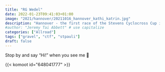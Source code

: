 ```yaml
---
title: "RG Wedel"
date: 2022-01-23T09:41:03+01:00
image: "2021/hannover/20211016_hannover_kathi_katrin.jpg"
description: "Hannover - the first race of the Stevens Cyclocross Cup in the 2021/22 season."
#author: "Jeremy Tai Abbett" # use capitalize
categories: ["Allroad"]
tags: ["gravel", "ctf", "stpauli"]
draft: false
---
```


Stop by and say “Hi!” when you see me 👋

{{< komoot id="648041777" >}}